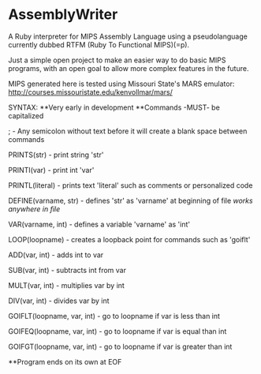 AssemblyWriter
==============

A Ruby interpreter for MIPS Assembly Language using a pseudolanguage currently dubbed RTFM (Ruby To Functional MIPS)(=p).

Just a simple open project to make an easier way to do basic MIPS programs, with an open goal to allow more complex features in the future.

MIPS generated here is tested using Missouri State's MARS emulator: http://courses.missouristate.edu/kenvollmar/mars/ 

SYNTAX:
**Very early in development
**Commands -MUST- be capitalized

; - Any semicolon without text before it will create a blank space between commands

PRINTS(str) - print string 'str'

PRINTI(var) - print int 'var'

PRINTL(literal) - prints text 'literal' such as comments or personalized code

DEFINE(varname, str) - defines 'str' as 'varname' at beginning of file *works anywhere in file*

VAR(varname, int) - defines a variable 'varname' as 'int'

LOOP(loopname) - creates a loopback point for commands such as 'goiflt'

ADD(var, int) - adds int to var

SUB(var, int) - subtracts int from var

MULT(var, int) - multiplies var by int

DIV(var, int) - divides var by int

GOIFLT(loopname, var, int) - go to loopname if var is less than int

GOIFEQ(loopname, var, int) - go to loopname if var is equal than int

GOIFGT(loopname, var, int) - go to loopname if var is greater than int

**Program ends on its own at EOF
